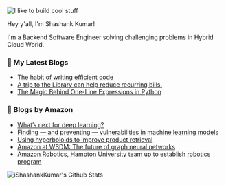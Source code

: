 ![I like to build cool stuff](https://res.cloudinary.com/dt8g3rhcy/image/upload/v1595929574/i_like_to_build_cool_shit._1_nzbwjh.png)

Hey y'all, I'm Shashank Kumar! 

I'm a Backend Software Engineer solving challenging problems in Hybrid Cloud World.

### 📕 My Latest Blogs
<!-- BLOG-POST-LIST:START -->
- [The habit of writing efficient code](https://medium.com/@ishashankkumar/the-habit-of-writing-efficient-code-153b05f04269?source=rss-d24dda280d5f------2)
- [A trip to the Library can help reduce recurring bills.](https://medium.com/swlh/a-trip-to-the-library-can-help-reduce-recurring-bills-23bca495cdf5?source=rss-d24dda280d5f------2)
- [The Magic Behind One-Line Expressions in Python](https://medium.com/swlh/the-magic-behind-one-line-expressions-in-python-816c10180c5c?source=rss-d24dda280d5f------2)
<!-- BLOG-POST-LIST:END -->

### 📕 Blogs by Amazon
<!-- AMAZON-BLOG-POST-LIST:START -->
- [What’s next for deep learning?](https://www.amazon.science/blog/whats-next-for-deep-learning)
- [Finding — and preventing — vulnerabilities in machine learning models](https://www.amazon.science/research-awards/success-stories/explainable-machine-learning-bo-li)
- [Using hyperboloids to improve product retrieval](https://www.amazon.science/blog/using-hyperboloids-to-improve-product-retrieval)
- [Amazon at WSDM: The future of graph neural networks](https://www.amazon.science/blog/amazon-at-wsdm-the-future-of-graph-neural-networks)
- [Amazon Robotics, Hampton University team up to establish robotics program](https://www.amazon.science/academic-engagements/amazon-robotics-hampton-university-team-up-to-establish-robotics-program)
<!-- AMAZON-BLOG-POST-LIST:END -->



<img align="center" alt="iShashankKumar's Github Stats" src="https://github-readme-stats.vercel.app/api?username=ishashankkumar&show_icons=true&hide_border=true" />
